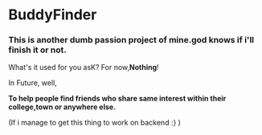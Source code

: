 # BuddyFinder
### This is another dumb passion project of mine.god knows if i'll finish it or not.

What's it used for you asK?
For now,**Nothing**!

In Future, well,

**To help people find friends who share same interest within their college,town or anywhere else.**

(If i manage to get this thing to work on backend :} )
